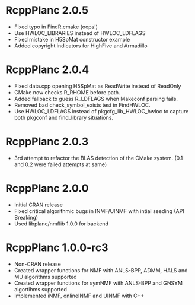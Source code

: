 # RcppPlanc 2.0.5
* Fixed typo in FindR.cmake (oops!)
* Use HWLOC_LIBRARIES instead of HWLOC_LDFLAGS
* Fixed mistake in H5SpMat constructor example
* Added copyright indicators for HighFive and Armadillo

# RcppPlanc 2.0.4
* Fixed data.cpp opening H5SpMat as ReadWrite instead of ReadOnly
* CMake now checks R_RHOME before path.
* Added fallback to guess R_LDFLAGS when Makeconf parsing fails.
* Removed bad check_symbol_exists test in FindHWLOC.
* Use HWLOC_LDFLAGS instead of pkgcfg_lib_HWLOC_hwloc to capture both pkgconf and find_library situations.

# RcppPlanc 2.0.3
* 3rd attempt to refactor the BLAS detection of the CMake system. (0.1 and 0.2 were failed attempts at same)

# RcppPlanc 2.0.0

* Initial CRAN release
* Fixed critical algorithmic bugs in INMF/UINMF with intial seeding (API Breaking)
* Used libplanc/nmflib 1.0.0 for backend

# RcppPlanc 1.0.0-rc3

* Non-CRAN release
* Created wrapper functions for NMF with ANLS-BPP, ADMM, HALS and MU algorithms supported
* Created wrapper functions for symNMF with ANLS-BPP and GNSYM algortihms supported
* Implemented iNMF, onlineINMF and UINMF with C++
